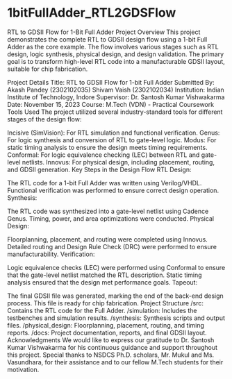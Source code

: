 # 1bitFullAdder_RTL2GDSFlow
RTL to GDSII Flow for 1-Bit Full Adder
Project Overview
This project demonstrates the complete RTL to GDSII design flow using a 1-bit Full Adder as the core example. The flow involves various stages such as RTL design, logic synthesis, physical design, and design validation. The primary goal is to transform high-level RTL code into a manufacturable GDSII layout, suitable for chip fabrication.

Project Details
Title: RTL to GDSII Flow for 1-bit Full Adder
Submitted By:
Akash Pandey (2302102035)
Shivam Vaish (2302102034)
Institution: Indian Institute of Technology, Indore
Supervisor: Dr. Santosh Kumar Vishwakarma
Date: November 15, 2023
Course: M.Tech (VDN) - Practical Coursework
Tools Used
The project utilized several industry-standard tools for different stages of the design flow:

Incisive (SimVision): For RTL simulation and functional verification.
Genus: For logic synthesis and conversion of RTL to gate-level logic.
Modus: For static timing analysis to ensure the design meets timing requirements.
Conformal: For logic equivalence checking (LEC) between RTL and gate-level netlists.
Innovus: For physical design, including placement, routing, and GDSII generation.
Key Steps in the Design Flow
RTL Design:

The RTL code for a 1-bit Full Adder was written using Verilog/VHDL.
Functional verification was performed to ensure correct design operation.
Synthesis:

The RTL code was synthesized into a gate-level netlist using Cadence Genus.
Timing, power, and area optimizations were conducted.
Physical Design:

Floorplanning, placement, and routing were completed using Innovus.
Detailed routing and Design Rule Check (DRC) were performed to ensure manufacturability.
Verification:

Logic equivalence checks (LEC) were performed using Conformal to ensure that the gate-level netlist matched the RTL description.
Static timing analysis ensured that the design met performance goals.
Tapeout:

The final GDSII file was generated, marking the end of the back-end design process. This file is ready for chip fabrication.
Project Structure
/src: Contains the RTL code for the Full Adder.
/simulation: Includes the testbenches and simulation results.
/synthesis: Synthesis scripts and output files.
/physical_design: Floorplanning, placement, routing, and timing reports.
/docs: Project documentation, reports, and final GDSII layout.
Acknowledgments
We would like to express our gratitude to Dr. Santosh Kumar Vishwakarma for his continuous guidance and support throughout this project. Special thanks to NSDCS Ph.D. scholars, Mr. Mukul and Ms. Vasundhara, for their assistance and to our fellow M.Tech students for their motivation.
